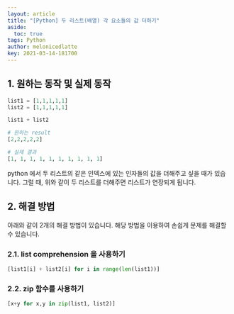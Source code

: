 ```yaml
---
layout: article
title: "[Python] 두 리스트(배열) 각 요소들의 값 더하기"
aside:
  toc: true
tags: Python 
author: melonicedlatte
key: 2021-03-14-181700
---  
```


## 1. 원하는 동작 및 실제 동작

~~~python
list1 = [1,1,1,1,1]
list2 = [1,1,1,1,1]

list1 + list2

# 원하는 result
[2,2,2,2,2]

# 실제 결과
[1, 1, 1, 1, 1, 1, 1, 1, 1, 1]
~~~

python 에서 두 리스트의 같은 인덱스에 있는 인자들의 값을 더해주고 싶을 때가 있습니다. 그럴 때, 위와 같이 두 리스트를 더해주면 리스트가 연장되게 됩니다.

## 2. 해결 방법

아래와 같이 2개의 해결 방법이 있습니다. 해당 방법을 이용하여 손쉽게 문제를 해결할 수 있습니다. 

### 2.1. list comprehension 을 사용하기

~~~python
[list1[i] + list2[i] for i in range(len(list1))]
~~~

### 2.2. zip 함수를 사용하기

~~~python
[x+y for x,y in zip(list1, list2)]
~~~